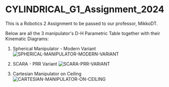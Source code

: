 # CYLINDRICAL_G1_Assignment_2024
This is a Robotics 2 Assignment to be passed to our professor, MikkoDT.



Below are all the 3 manipulator's D-H Parametric Table together with their Kinematic Diagrams:
1. Spherical Manipulator - Modern Variant
![SPHERICAL-MANIPULATOR-MODERN-VARIANT](https://github.com/yoboiqk/CYLINDRICAL_G1_Assignment_2024/assets/157770806/2309fca9-6f62-486b-8fef-662b1603244e)

2. SCARA - PRR Variant
![SCARA-PRR-VARIANT](https://github.com/yoboiqk/CYLINDRICAL_G1_Assignment_2024/assets/157770806/18637e0b-141c-4938-afa7-51211407b4c3)

3. Cartesian Manipulator on Ceiling
![CARTESIAN-MANIPULATOR-ON-CEILING](https://github.com/yoboiqk/CYLINDRICAL_G1_Assignment_2024/assets/157770806/abaa27a4-70a9-45c3-9bee-7ca6ebc6522f)

